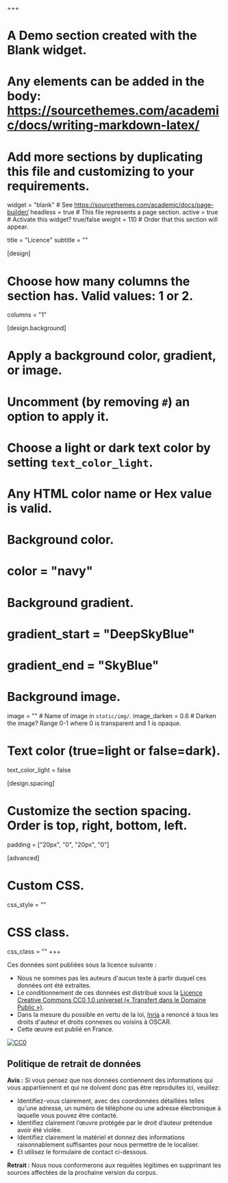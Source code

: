 +++
# A Demo section created with the Blank widget.
# Any elements can be added in the body: https://sourcethemes.com/academic/docs/writing-markdown-latex/
# Add more sections by duplicating this file and customizing to your requirements.

widget = "blank"  # See https://sourcethemes.com/academic/docs/page-builder/
headless = true  # This file represents a page section.
active = true  # Activate this widget? true/false
weight = 110  # Order that this section will appear.

title = "Licence"
subtitle = ""

[design]
  # Choose how many columns the section has. Valid values: 1 or 2.
  columns = "1"

[design.background]
  # Apply a background color, gradient, or image.
  #   Uncomment (by removing `#`) an option to apply it.
  #   Choose a light or dark text color by setting `text_color_light`.
  #   Any HTML color name or Hex value is valid.

  # Background color.
  # color = "navy"
  
  # Background gradient.
  # gradient_start = "DeepSkyBlue"
  # gradient_end = "SkyBlue"
  
  # Background image.
  image = ""  # Name of image in `static/img/`.
  image_darken = 0.6  # Darken the image? Range 0-1 where 0 is transparent and 1 is opaque.

  # Text color (true=light or false=dark).
  text_color_light = false

[design.spacing]
  # Customize the section spacing. Order is top, right, bottom, left.
  padding = ["20px", "0", "20px", "0"]

[advanced]
 # Custom CSS. 
 css_style = ""
 
 # CSS class.
 css_class = ""
+++

Ces données sont publiées sous la licence suivante :

* Nous ne sommes pas les auteurs d'aucun texte à partir duquel ces données ont été extraites.
* Le conditionnement de ces données est distribué sous la [Licence Creative Commons CC0 1.0 universel (« Transfert dans le Domaine Public »)](https://creativecommons.org/publicdomain/zero/1.0/deed.fr).
* Dans la mesure du possible en vertu de la loi, <a rel="dct:publisher" href="https://team.inria.fr/almanach/oscar/"> <span property="dct:title">Inria</span></a> a renoncé à tous les droits d'auteur et droits connexes ou voisins à <span property="dct:title">OSCAR</span>.
* Cette œuvre est publié en <span property="vcard:Country" datatype="dct:ISO3166" content="FR" about="https://team.inria.fr/almanach/oscar/">France</span>.

<a rel="license"
    href="http://creativecommons.org/publicdomain/zero/1.0/">
  <img src="https://licensebuttons.net/p/zero/1.0/88x31.png" style="border-style: none;" alt="CC0" />
</a>

## Politique de retrait de données

**Avis :** Si vous pensez que nos données contiennent des informations qui vous appartiennent et qui ne doivent donc pas être reproduites ici, veuillez:

* Identifiez-vous clairement, avec des coordonnées détaillées telles qu'une adresse, un numéro de téléphone ou une adresse électronique à laquelle vous pouvez être contacté.
* Identifiez clairement l’œuvre protégée par le droit d’auteur prétendue avoir été violée.
* Identifiez clairement le matériel et donnez des informations raisonnablement suffisantes pour nous permettre de le localiser.
* Et utilisez le formulaire de contact ci-dessous.

**Retrait :** Nous nous conformerons aux requêtes légitimes en supprimant les sources affectées de la prochaine version du corpus.
